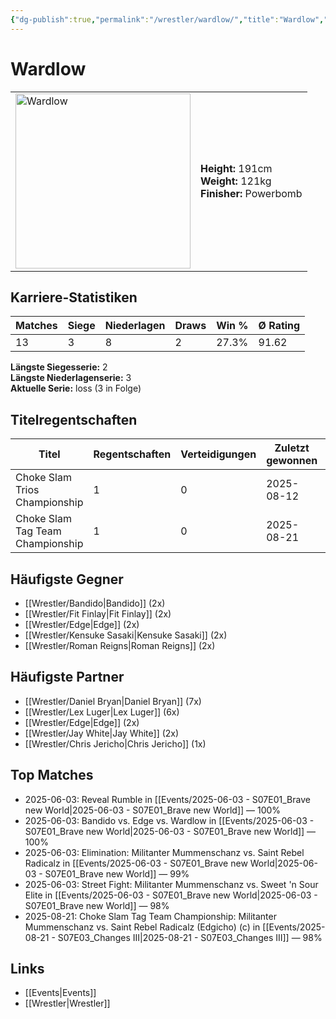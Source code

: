 ```yaml
---
{"dg-publish":true,"permalink":"/wrestler/wardlow/","title":"Wardlow","tags":["wrestler"],"noteIcon":""}
---
```



# Wardlow

<table>
        <tr>
        <td><img src="https://github.com/CptSpaulding1980/choke-slam-wrestling/releases/download/images/Wardlow.png" width="280" alt="Wardlow"></td>
        <td>
        <b>Height:</b> 191cm<br>
        <b>Weight:</b> 121kg<br>
        <b>Finisher:</b> Powerbomb<br>
        </td>
        </tr>
        </table>
        
## Karriere-Statistiken

| Matches | Siege | Niederlagen | Draws | Win % | Ø Rating |
|---------|-------|-------------|-------|-------|-----------|
| 13 | 3 | 8 | 2 | 27.3% | 91.62 |

**Längste Siegesserie:** 2<br>**Längste Niederlagenserie:** 3<br>**Aktuelle Serie:** loss (3 in Folge)

## Titelregentschaften
| Titel | Regentschaften | Verteidigungen | Zuletzt gewonnen | Aktuell |
|-------|---------------|----------------|------------------|---------|
| Choke Slam Trios Championship | 1 | 0 | 2025-08-12 |  |
| Choke Slam Tag Team Championship | 1 | 0 | 2025-08-21 |  |


## Häufigste Gegner
- [[Wrestler/Bandido\|Bandido]] (2x)
- [[Wrestler/Fit Finlay\|Fit Finlay]] (2x)
- [[Wrestler/Edge\|Edge]] (2x)
- [[Wrestler/Kensuke Sasaki\|Kensuke Sasaki]] (2x)
- [[Wrestler/Roman Reigns\|Roman Reigns]] (2x)

## Häufigste Partner
- [[Wrestler/Daniel Bryan\|Daniel Bryan]] (7x)
- [[Wrestler/Lex Luger\|Lex Luger]] (6x)
- [[Wrestler/Edge\|Edge]] (2x)
- [[Wrestler/Jay White\|Jay White]] (2x)
- [[Wrestler/Chris Jericho\|Chris Jericho]] (1x)

## Top Matches
- 2025-06-03: Reveal Rumble in [[Events/2025-06-03 - S07E01_Brave new World\|2025-06-03 - S07E01_Brave new World]] — 100%
- 2025-06-03: Bandido vs. Edge vs. Wardlow in [[Events/2025-06-03 - S07E01_Brave new World\|2025-06-03 - S07E01_Brave new World]] — 100%
- 2025-06-03: Elimination: Militanter Mummenschanz vs. Saint Rebel Radicalz in [[Events/2025-06-03 - S07E01_Brave new World\|2025-06-03 - S07E01_Brave new World]] — 99%
- 2025-06-03: Street Fight: Militanter Mummenschanz vs. Sweet 'n Sour Elite in [[Events/2025-06-03 - S07E01_Brave new World\|2025-06-03 - S07E01_Brave new World]] — 98%
- 2025-08-21: Choke Slam Tag Team Championship: Militanter Mummenschanz vs. Saint Rebel Radicalz (Edgicho) (c) in [[Events/2025-08-21 - S07E03_Changes III\|2025-08-21 - S07E03_Changes III]] — 98%

## Links
- [[Events\|Events]]
- [[Wrestler\|Wrestler]]
